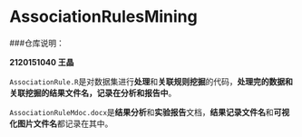 # AssociationRulesMining

###仓库说明：

**2120151040 王晶**

`AssociationRule.R`是对数据集进行**处理**和**关联规则挖掘**的代码，**处理完的数据和关联挖掘的结果文件名，记录在分析和报告中**。

`AssociationRuleMdoc.docx`是**结果分析**和**实验报告**文档，**结果记录文件名**和**可视化图片文件名**都记录在其中。
